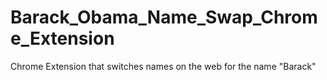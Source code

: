 # Barack_Obama_Name_Swap_Chrome_Extension
Chrome Extension that switches names on the web for the name "Barack"
